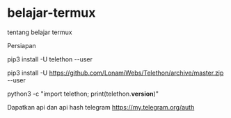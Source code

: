 # belajar-termux
tentang belajar termux

Persiapan

pip3 install -U telethon --user

pip3 install -U https://github.com/LonamiWebs/Telethon/archive/master.zip --user

python3 -c "import telethon; print(telethon.__version__)"


Dapatkan api dan api hash telegram https://my.telegram.org/auth
